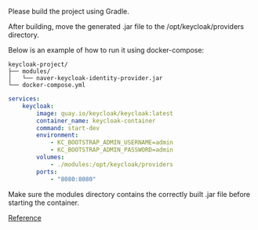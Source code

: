 Please build the project using Gradle.

After building, move the generated .jar file to the /opt/keycloak/providers directory.

Below is an example of how to run it using docker-compose:

```pgsql
keycloak-project/
├── modules/
│   └── naver-keycloak-identity-provider.jar
└── docker-compose.yml
```


``` yml
services:
    keycloak:
        image: quay.io/keycloak/keycloak:latest
        container_name: keycloak-container
        command: start-dev
        environment:
            - KC_BOOTSTRAP_ADMIN_USERNAME=admin
            - KC_BOOTSTRAP_ADMIN_PASSWORD=admin
        volumes:
            - ./modules:/opt/keycloak/providers
        ports:
            - "8080:8080"
```

Make sure the modules directory contains the correctly built .jar file before starting the container.

[Reference](https://subji.github.io/posts/2020/07/24/keycloak4)

